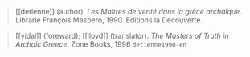 > [[detienne]] (author). *Les Maîtres de vérité dans la grèce archaïque*. Librarie François Maspero, 1990. Editions la Découverte.

> [[vidal]] (foreward); [[lloyd]] (translator). *The Masters of Truth in Archaic Greece*. Zone Books, 1996
> `detienne1990-en`